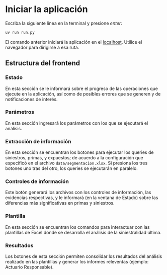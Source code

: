 # Iniciar la aplicación

Escriba la siguiente línea en la terminal y presione _enter_:

```sh
uv run run.py
```

El comando anterior iniciará la aplicación en el [localhost](http://127.0.0.1:8000). Utilice el navegador para dirigirse a esa ruta.

## Estructura del frontend

### Estado

En esta sección se le informará sobre el progreso de las operaciones que ejecute en la aplicación, así como de posibles errores que se generen y de notificaciones de interés.

### Parámetros

En esta sección ingresará los parámetros con los que se ejecutará el análisis.

### Extracción de información

En esta sección se encuentran los botones para ejecutar los queries de siniestros, primas, y expuestos; de acuerdo a la configuración que especificó en el archivo `data/segmentacion.xlsx`. Si presiona los tres botones uno tras del otro, los queries se ejecutarán en paralelo.

### Controles de información

Este botón generará los archivos con los controles de información, las evidencias respectivas, y le informará (en la ventana de Estado) sobre las diferencias más significativas en primas y siniestros.

### Plantilla

En esta sección se encuentran los comandos para interactuar con las plantillas de Excel donde se desarrolla el análisis de la siniestralidad última.

### Resultados

Los botones de esta sección permiten consolidar los resultados del análisis realizado en las plantillas y generar los informes releventas (ejemplo: Actuario Responsable).
